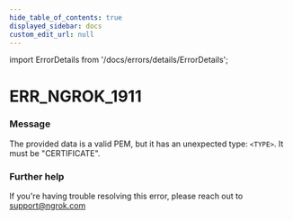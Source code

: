 ```yaml
---
hide_table_of_contents: true
displayed_sidebar: docs
custom_edit_url: null
---
```


import ErrorDetails from '/docs/errors/details/ErrorDetails';

# ERR_NGROK_1911

### Message
The provided data is a valid PEM, but it has an unexpected type: `<TYPE>`. It must be "CERTIFICATE".

### Further help
If you're having trouble resolving this error, please reach out to [support@ngrok.com](mailto:support@ngrok.com?subject=Help%20with%20ERR_NGROK_1911)

<ErrorDetails error='err_ngrok_1911' />
